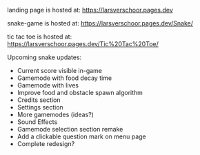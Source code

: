 landing page is hosted at: https://larsverschoor.pages.dev

snake-game is hosted at: https://larsverschoor.pages.dev/Snake/

tic tac toe is hosted at: https://larsverschoor.pages.dev/Tic%20Tac%20Toe/

Upcoming snake updates:
  - Current score visible in-game
  - Gamemode with food decay time
  - Gamemode with lives
  - Improve food and obstacle spawn algorithm
  - Credits section
  - Settings section
  - More gamemodes (ideas?)
  - Sound Effects
  - Gamemode selection section remake
  - Add a clickable question mark on menu page
  - Complete redesign?
